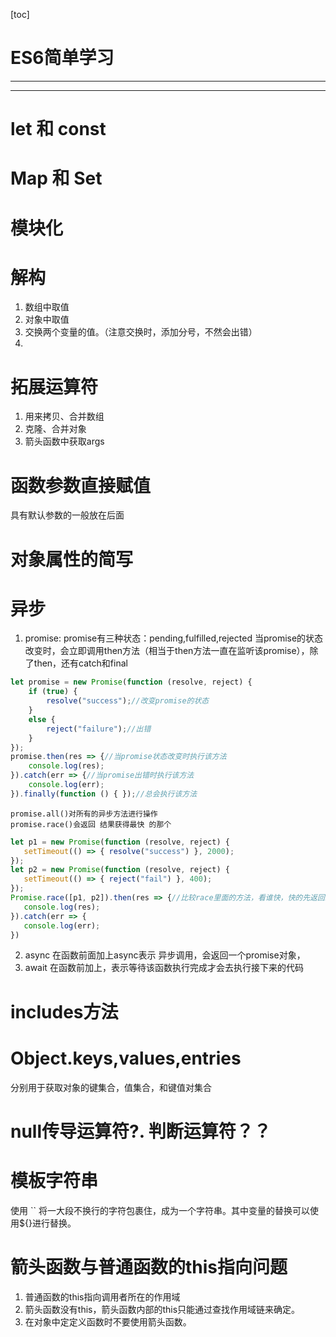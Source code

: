 [toc]
# ES6简单学习

---
---

# let 和 const

# Map 和 Set

# 模块化

# 解构

1. 数组中取值
2. 对象中取值
3. 交换两个变量的值。（注意交换时，添加分号，不然会出错）
4. 

# 拓展运算符

1. 用来拷贝、合并数组
2. 克隆、合并对象
3. 箭头函数中获取args

# 函数参数直接赋值

具有默认参数的一般放在后面

# 对象属性的简写

# 异步

1. promise:
 promise有三种状态：pending,fulfilled,rejected
  当promise的状态改变时，会立即调用then方法（相当于then方法一直在监听该promise），除了then，还有catch和final

``` javascript
let promise = new Promise(function (resolve, reject) {
    if (true) {
        resolve("success");//改变promise的状态
    }
    else {
        reject("failure");//出错
    }
});
promise.then(res => {//当promise状态改变时执行该方法
    console.log(res);
}).catch(err => {//当promise出错时执行该方法
    console.log(err);
}).finally(function () { });//总会执行该方法
```
    promise.all()对所有的异步方法进行操作
    promise.race()会返回 结果获得最快 的那个  
 ``` javascript
let p1 = new Promise(function (resolve, reject) {
    setTimeout(() => { resolve("success") }, 2000);
});
let p2 = new Promise(function (resolve, reject) {
    setTimeout(() => { reject("fail") }, 400);
});
Promise.race([p1, p2]).then(res => {//比较race里面的方法，看谁快，快的先返回结果
    console.log(res);
}).catch(err => {
    console.log(err);
})
 ```

2. async
 在函数前面加上async表示 异步调用，会返回一个promise对象，
3. await
 在函数前加上，表示等待该函数执行完成才会去执行接下来的代码

# includes方法



# Object.keys,values,entries

分别用于获取对象的键集合，值集合，和键值对集合

# null传导运算符?. 判断运算符？？



# 模板字符串
使用 `` 将一大段不换行的字符包裹住，成为一个字符串。其中变量的替换可以使用${}进行替换。

# 箭头函数与普通函数的this指向问题
1. 普通函数的this指向调用者所在的作用域
2. 箭头函数没有this，箭头函数内部的this只能通过查找作用域链来确定。
3. 在对象中定定义函数时不要使用箭头函数。

